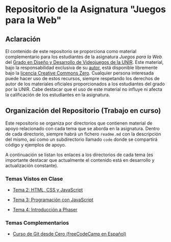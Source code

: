 # Repositorio de la Asignatura "Juegos para la Web"

## Aclaración

El contenido de este repositorio se proporciona como material complementario para los estudiantes de la asignatura _Juegos para la Web_ del [Grado en Diseño y Desarrollo de Videojuegos de la UNIR](https://www.unir.net/diseno/grado-diseno-desarrollo-videojuegos/). Este material, bajo la responsabilidad exclusiva de su [autor](https://www.linkedin.com/in/jarturomora/), está disponible libremente bajo la [licencia Creative Commons Zero](LICENSE). Cualquier persona interesada puede hacer uso de estos recursos, siempre respetando los derechos de autor de los materiales oficiales proporcionados a los estudiantes del grado por la UNIR. Cabe destacar que el uso de este material no influye ni afecta la calificación de los estudiantes en la asignatura.

## Organización del Repositorio (Trabajo en curso)

Este repositorio se organiza por directorios que contienen material de apoyo relacionado con cada tema que se aborda en la asignatura. Dentro de cada directorio, siempre habrá un fichero `readme.md` con la descripción del mismo, así como un subdirectorio llamado `code` donde se compartirá código y ejemplos de apoyo.

A continuación se listan los enlaces a los directorios de cada tema (es importante destacar que actualmente el contenido está en desarrollo y actualización constante).

### Temas Vistos en Clase

* [Tema 2: HTML, CSS y JavaScript](temas/tema-2/readme.md)

* [Tema 3: Programación con JavaScript](temas/tema-3/readme.md)

* [Tema 4: Introducción a Phaser](temas/tema-4/readme.md)

### Temas Complementarios

* [Curso de Git desde Cero (freeCodeCamp en Español)](https://youtu.be/h2ZzlNVl-nI?si=2xzZembYFnzb1k4Y)
